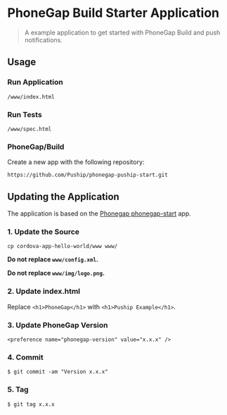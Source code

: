 # PhoneGap Build Starter Application

> A example application to get started with PhoneGap Build and push notifications.

## Usage

### Run Application

    /www/index.html

### Run Tests

    /www/spec.html

### PhoneGap/Build

Create a new app with the following repository:

    https://github.com/Puship/phonegap-puship-start.git

## Updating the Application

The application is based on the [Phonegap phonegap-start][phonegap-start] app.

### 1. Update the Source

    cp cordova-app-hello-world/www www/

__Do not replace `www/config.xml`.__

__Do not replace `www/img/logo.png`.__

### 2. Update index.html

Replace `<h1>PhoneGap</h1>` with `<h1>Puship Example</h1>`.

### 3. Update PhoneGap Version

    <preference name="phonegap-version" value="x.x.x" />

### 4. Commit

    $ git commit -am "Version x.x.x"

### 5. Tag

    $ git tag x.x.x

[phonegap-start]: http://github.com/phonegap/phonegap-start

